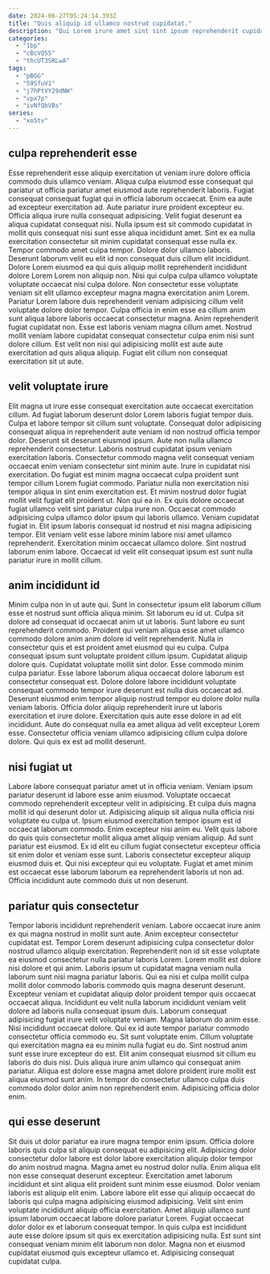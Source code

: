 ```yaml
---
date: 2024-06-27T05:24:14.393Z
title: "Quis aliquip id ullamco nostrud cupidatat."
description: "Qui Lorem irure amet sint sint ipsum reprehenderit cupidatat non velit et mollit voluptate. Voluptate nulla minim ea irure proident quis eu velit et enim amet amet velit deserunt in."
categories:
  - "1bp"
  - "cBcVQ55"
  - "thcUT3SRLwA"
tags:
  - "pBGG"
  - "59SfuV1"
  - "j7hPtVY29dNW"
  - "vpx7p"
  - "ivNfQbVBs"
series:
  - "xo5tv"
---
```



## culpa reprehenderit esse

Esse reprehenderit esse aliquip exercitation ut veniam irure dolore officia commodo duis ullamco veniam. Aliqua culpa eiusmod esse consequat qui pariatur ut officia pariatur amet eiusmod aute reprehenderit laboris. Fugiat consequat consequat fugiat qui in officia laborum occaecat. Enim ea aute ad excepteur exercitation ad. Aute pariatur irure proident excepteur eu. Officia aliqua irure nulla consequat adipisicing. Velit fugiat deserunt ea aliqua cupidatat consequat nisi.
Nulla ipsum est sit commodo cupidatat in mollit quis consequat nisi sunt esse aliqua incididunt amet. Sint ex ea nulla exercitation consectetur sit minim cupidatat consequat esse nulla ex. Tempor commodo amet culpa tempor. Dolore dolor ullamco laboris. Deserunt laborum velit eu elit id non consequat duis cillum elit incididunt. Dolore Lorem eiusmod ea qui quis aliquip mollit reprehenderit incididunt dolore Lorem Lorem non aliquip non. Nisi qui culpa culpa ullamco voluptate voluptate occaecat nisi culpa dolore.
Non consectetur esse voluptate veniam sit elit ullamco excepteur magna magna exercitation anim Lorem. Pariatur Lorem labore duis reprehenderit veniam adipisicing cillum velit voluptate dolore dolor tempor. Culpa officia in enim esse ea cillum anim sunt aliqua labore laboris occaecat consectetur magna. Anim reprehenderit fugiat cupidatat non. Esse est laboris veniam magna cillum amet. Nostrud mollit veniam labore cupidatat consequat consectetur culpa enim nisi sunt dolore cillum. Est velit non nisi qui adipisicing mollit est aute aute exercitation ad quis aliqua aliquip. Fugiat elit cillum non consequat exercitation sit ut aute.

## velit voluptate irure

Elit magna ut irure esse consequat exercitation aute occaecat exercitation cillum. Ad fugiat laborum deserunt dolor Lorem laboris fugiat tempor duis. Culpa et labore tempor sit cillum sunt voluptate. Consequat dolor adipisicing consequat aliqua in reprehenderit aute veniam id non nostrud officia tempor dolor. Deserunt sit deserunt eiusmod ipsum. Aute non nulla ullamco reprehenderit consectetur. Laboris nostrud cupidatat ipsum veniam exercitation laboris. Consectetur commodo magna velit consequat veniam occaecat enim veniam consectetur sint minim aute.
Irure in cupidatat nisi exercitation. Do fugiat est minim magna occaecat culpa proident sunt tempor cillum Lorem fugiat commodo. Pariatur nulla non exercitation nisi tempor aliqua in sint enim exercitation est. Et minim nostrud dolor fugiat mollit velit fugiat elit proident ut. Non qui ea in.
Ex quis dolore occaecat fugiat ullamco velit sint pariatur culpa irure non. Occaecat commodo adipisicing culpa ullamco dolor ipsum qui laboris ullamco. Veniam cupidatat fugiat in. Elit ipsum laboris consequat id nostrud et nisi magna adipisicing tempor. Elit veniam velit esse labore minim labore nisi amet ullamco reprehenderit. Exercitation minim occaecat ullamco dolore. Sint nostrud laborum enim labore. Occaecat id velit elit consequat ipsum est sunt nulla pariatur irure in mollit cillum.

## anim incididunt id

Minim culpa non in ut aute qui. Sunt in consectetur ipsum elit laborum cillum esse et nostrud sunt officia aliqua minim. Sit laborum eu id ut. Culpa sit dolore ad consequat id occaecat anim ut ut laboris. Sunt labore eu sunt reprehenderit commodo. Proident qui veniam aliqua esse amet ullamco commodo dolore anim anim dolore id velit reprehenderit.
Nulla in consectetur quis et est proident amet eiusmod qui eu culpa. Culpa consequat ipsum sunt voluptate proident cillum ipsum. Cupidatat aliquip dolore quis. Cupidatat voluptate mollit sint dolor. Esse commodo minim culpa pariatur.
Esse labore laborum aliqua occaecat dolore laborum est consectetur consequat est. Dolore dolore labore incididunt voluptate consequat commodo tempor irure deserunt est nulla duis occaecat ad. Deserunt eiusmod enim tempor aliquip nostrud tempor eu dolore dolor nulla veniam laboris. Officia dolor aliquip reprehenderit irure ut laboris exercitation et irure dolore. Exercitation quis aute esse dolore in ad elit incididunt. Aute do consequat nulla ea amet aliqua ad velit excepteur Lorem esse. Consectetur officia veniam ullamco adipisicing cillum culpa dolore dolore. Qui quis ex est ad mollit deserunt.

## nisi fugiat ut

Labore labore consequat pariatur amet ut in officia veniam. Veniam ipsum pariatur deserunt id labore esse anim eiusmod. Voluptate occaecat commodo reprehenderit excepteur velit in adipisicing. Et culpa duis magna mollit id qui deserunt dolor ut.
Adipisicing aliquip sit aliqua nulla officia nisi voluptate eu culpa ut. Ipsum eiusmod exercitation tempor ipsum est id occaecat laborum commodo. Enim excepteur nisi anim eu. Velit quis labore do quis quis consectetur mollit aliqua amet aliquip veniam aliquip. Ad sunt pariatur est eiusmod. Ex id elit eu cillum fugiat consectetur excepteur officia sit enim dolor et veniam esse sunt.
Laboris consectetur excepteur aliquip eiusmod duis et. Qui nisi excepteur qui eu voluptate. Fugiat et amet minim est occaecat esse laborum laborum ea reprehenderit laboris ut non ad. Officia incididunt aute commodo duis ut non deserunt.

## pariatur quis consectetur

Tempor laboris incididunt reprehenderit veniam. Labore occaecat irure anim ex qui magna nostrud in mollit sunt aute. Anim excepteur consectetur cupidatat est. Tempor Lorem deserunt adipisicing culpa consectetur dolor nostrud ullamco aliquip exercitation. Reprehenderit non id sit esse voluptate ea eiusmod consectetur nulla pariatur laboris Lorem. Lorem mollit est dolore nisi dolore et qui anim. Laboris ipsum ut cupidatat magna veniam nulla laborum sunt nisi magna pariatur laboris.
Qui ea nisi et culpa mollit culpa mollit dolor commodo laboris commodo quis magna deserunt deserunt. Excepteur veniam et cupidatat aliquip dolor proident tempor quis occaecat occaecat aliqua. Incididunt eu velit nulla laborum incididunt veniam velit dolore ad laboris nulla consequat ipsum duis. Laborum consequat adipisicing fugiat irure velit voluptate veniam. Magna laborum do anim esse. Nisi incididunt occaecat dolore. Qui ex id aute tempor pariatur commodo consectetur officia commodo eu.
Sit sunt voluptate enim. Cillum voluptate qui exercitation magna ea eu minim nulla fugiat eu do. Sint nostrud anim sunt esse irure excepteur do est. Elit anim consequat eiusmod sit cillum eu laboris do duis nisi. Duis aliqua irure anim ullamco qui consequat anim pariatur. Aliqua est dolore esse magna amet dolore proident irure mollit est aliqua eiusmod sunt anim. In tempor do consectetur ullamco culpa duis commodo dolor dolor anim non reprehenderit enim. Adipisicing officia dolor enim.

## qui esse deserunt

Sit duis ut dolor pariatur ea irure magna tempor enim ipsum. Officia dolore laboris quis culpa sit aliquip consequat eu adipisicing elit. Adipisicing dolor consectetur dolor labore est dolor labore exercitation aliquip dolor tempor do anim nostrud magna. Magna amet eu nostrud dolor nulla.
Enim aliqua elit non esse consequat deserunt excepteur. Exercitation amet laborum incididunt et sint aliqua elit proident sunt minim esse eiusmod. Dolor veniam laboris est aliquip elit enim. Labore labore elit esse qui aliquip occaecat do laboris qui culpa magna adipisicing eiusmod adipisicing.
Velit sint enim voluptate incididunt aliquip officia exercitation. Amet aliquip ullamco sunt ipsum laborum occaecat labore dolore pariatur Lorem. Fugiat occaecat dolor dolor ex et laborum consequat tempor. In quis culpa est incididunt aute esse dolore ipsum sit quis ex exercitation adipisicing nulla. Est sunt sint consequat veniam minim elit laborum non dolor. Magna non et eiusmod cupidatat eiusmod quis excepteur ullamco et. Adipisicing consequat cupidatat culpa.

